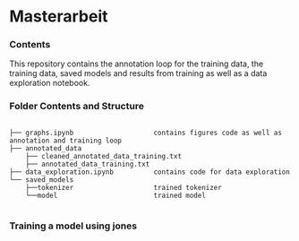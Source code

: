 # Masterarbeit

### Contents

This repository contains the annotation loop for the training data, the training data, saved models and results from training as well as a data exploration notebook.

### Folder Contents and Structure

```

├── graphs.ipynb                    contains figures code as well as annotation and training loop
├── annotated_data
    ├── cleaned_annotated_data_training.txt 
    ├── annotated_data_training.txt
├── data_exploration.ipynb          contains code for data exploration
└── saved_models
    ├──tokenizer                    trained tokenizer
    └──model                        trained model
    
```

### Training a model using jones

